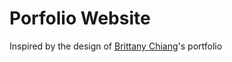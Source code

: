 # Porfolio Website

Inspired by the design of [Brittany Chiang](https://v4.brittanychiang.com/)'s portfolio
